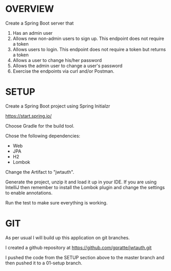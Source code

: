# OVERVIEW

Create a Spring Boot server that 
1. Has an admin user
2. Allows new non-admin users to sign up. This endpoint does not require a token
3. Allows users to login. This endpoint does not require a token but returns a token
4. Allows a user to change his/her password
5. Allows the admin user to change a user's password
6. Exercise the endpoints via curl and/or Postman.

# SETUP

Create a Spring Boot project using Spring Initialzr

https://start.spring.io/

Choose Gradle for the build tool.

Chose the following dependencies:
* Web
* JPA
* H2
* Lombok

Change the Artifact to "jwtauth".

Generate the project, unzip it and load it up in your IDE. If you are using IntelliJ then remember to install the Lombok plugin and change the settings to enable annotations. 

Run the test to make sure everything is working.

# GIT
As per usual I will build up this application on git branches. 

I created a github repository at https://github.com/gpratte/jwtauth.git

I pushed the code from the SETUP section above to the master branch and then pushed it to a 01-setup branch.

